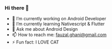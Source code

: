 ### Hi there 👋

- 🔭 I’m currently working on Android Developer 
- 🌱 I’m currently learning Nativescript & Flutter
- 💬 Ask me about Android Design
- 📫 How to reach me: fauzal.ghani@gmail.com
- ⚡ Fun fact: I LOVE CAT
